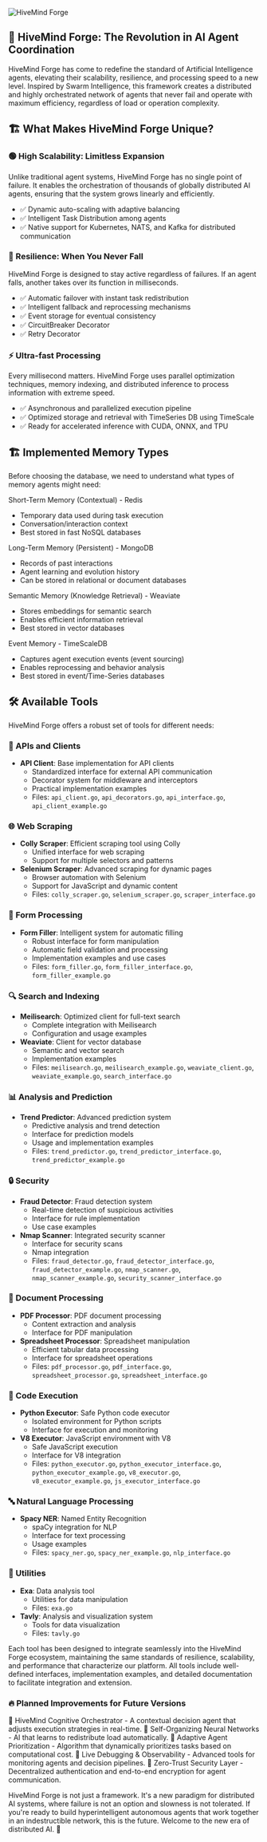![HiveMind Forge](https://i.imgur.com/niwPiiL.png)

## 🚀 HiveMind Forge: The Revolution in AI Agent Coordination

HiveMind Forge has come to redefine the standard of Artificial Intelligence agents, elevating their scalability, resilience, and processing speed to a new level. Inspired by Swarm Intelligence, this framework creates a distributed and highly orchestrated network of agents that never fail and operate with maximum efficiency, regardless of load or operation complexity.

## 🏗️ What Makes HiveMind Forge Unique?

### 🟢 High Scalability: Limitless Expansion

Unlike traditional agent systems, HiveMind Forge has no single point of failure. It enables the orchestration of thousands of globally distributed AI agents, ensuring that the system grows linearly and efficiently.

- ✅ Dynamic auto-scaling with adaptive balancing
- ✅ Intelligent Task Distribution among agents
- ✅ Native support for Kubernetes, NATS, and Kafka for distributed communication

### 🔄 Resilience: When You Never Fall

HiveMind Forge is designed to stay active regardless of failures. If an agent falls, another takes over its function in milliseconds.

- ✅ Automatic failover with instant task redistribution
- ✅ Intelligent fallback and reprocessing mechanisms
- ✅ Event storage for eventual consistency
- ✅ CircuitBreaker Decorator
- ✅ Retry Decorator

### ⚡ Ultra-fast Processing

Every millisecond matters. HiveMind Forge uses parallel optimization techniques, memory indexing, and distributed inference to process information with extreme speed.

- ✅ Asynchronous and parallelized execution pipeline
- ✅ Optimized storage and retrieval with TimeSeries DB using TimeScale
- ✅ Ready for accelerated inference with CUDA, ONNX, and TPU

## 🏗️ Implemented Memory Types

Before choosing the database, we need to understand what types of memory agents might need:

Short-Term Memory (Contextual) - Redis

- Temporary data used during task execution
- Conversation/interaction context
- Best stored in fast NoSQL databases

Long-Term Memory (Persistent) - MongoDB

- Records of past interactions
- Agent learning and evolution history
- Can be stored in relational or document databases

Semantic Memory (Knowledge Retrieval) - Weaviate

- Stores embeddings for semantic search
- Enables efficient information retrieval
- Best stored in vector databases

Event Memory - TimeScaleDB

- Captures agent execution events (event sourcing)
- Enables reprocessing and behavior analysis
- Best stored in event/Time-Series databases

## 🛠️ Available Tools

HiveMind Forge offers a robust set of tools for different needs:

### 📡 APIs and Clients
- **API Client**: Base implementation for API clients
  - Standardized interface for external API communication
  - Decorator system for middleware and interceptors
  - Practical implementation examples
  - Files: `api_client.go`, `api_decorators.go`, `api_interface.go`, `api_client_example.go`

### 🌐 Web Scraping
- **Colly Scraper**: Efficient scraping tool using Colly
  - Unified interface for web scraping
  - Support for multiple selectors and patterns
- **Selenium Scraper**: Advanced scraping for dynamic pages
  - Browser automation with Selenium
  - Support for JavaScript and dynamic content
  - Files: `colly_scraper.go`, `selenium_scraper.go`, `scraper_interface.go`

### 📝 Form Processing
- **Form Filler**: Intelligent system for automatic filling
  - Robust interface for form manipulation
  - Automatic field validation and processing
  - Implementation examples and use cases
  - Files: `form_filler.go`, `form_filler_interface.go`, `form_filler_example.go`

### 🔍 Search and Indexing
- **Meilisearch**: Optimized client for full-text search
  - Complete integration with Meilisearch
  - Configuration and usage examples
- **Weaviate**: Client for vector database
  - Semantic and vector search
  - Implementation examples
  - Files: `meilisearch.go`, `meilisearch_example.go`, `weaviate_client.go`, `weaviate_example.go`, `search_interface.go`

### 📊 Analysis and Prediction
- **Trend Predictor**: Advanced prediction system
  - Predictive analysis and trend detection
  - Interface for prediction models
  - Usage and implementation examples
  - Files: `trend_predictor.go`, `trend_predictor_interface.go`, `trend_predictor_example.go`

### 🔒 Security
- **Fraud Detector**: Fraud detection system
  - Real-time detection of suspicious activities
  - Interface for rule implementation
  - Use case examples
- **Nmap Scanner**: Integrated security scanner
  - Interface for security scans
  - Nmap integration
  - Files: `fraud_detector.go`, `fraud_detector_interface.go`, `fraud_detector_example.go`, `nmap_scanner.go`, `nmap_scanner_example.go`, `security_scanner_interface.go`

### 📄 Document Processing
- **PDF Processor**: PDF document processing
  - Content extraction and analysis
  - Interface for PDF manipulation
- **Spreadsheet Processor**: Spreadsheet manipulation
  - Efficient tabular data processing
  - Interface for spreadsheet operations
  - Files: `pdf_processor.go`, `pdf_interface.go`, `spreadsheet_processor.go`, `spreadsheet_interface.go`

### 🤖 Code Execution
- **Python Executor**: Safe Python code executor
  - Isolated environment for Python scripts
  - Interface for execution and monitoring
- **V8 Executor**: JavaScript environment with V8
  - Safe JavaScript execution
  - Interface for V8 integration
  - Files: `python_executor.go`, `python_executor_interface.go`, `python_executor_example.go`, `v8_executor.go`, `v8_executor_example.go`, `js_executor_interface.go`

### 🔤 Natural Language Processing
- **Spacy NER**: Named Entity Recognition
  - spaCy integration for NLP
  - Interface for text processing
  - Usage examples
  - Files: `spacy_ner.go`, `spacy_ner_example.go`, `nlp_interface.go`

### 🧪 Utilities
- **Exa**: Data analysis tool
  - Utilities for data manipulation
  - Files: `exa.go`
- **Tavly**: Analysis and visualization system
  - Tools for data visualization
  - Files: `tavly.go`

Each tool has been designed to integrate seamlessly into the HiveMind Forge ecosystem, maintaining the same standards of resilience, scalability, and performance that characterize our platform. All tools include well-defined interfaces, implementation examples, and detailed documentation to facilitate integration and extension.

### 🔥 Planned Improvements for Future Versions

🔹 HiveMind Cognitive Orchestrator - A contextual decision agent that adjusts execution strategies in real-time.
🔹 Self-Organizing Neural Networks - AI that learns to redistribute load automatically.
🔹 Adaptive Agent Prioritization - Algorithm that dynamically prioritizes tasks based on computational cost.
🔹 Live Debugging & Observability - Advanced tools for monitoring agents and decision pipelines.
🔹 Zero-Trust Security Layer - Decentralized authentication and end-to-end encryption for agent communication.

HiveMind Forge is not just a framework. It's a new paradigm for distributed AI systems, where failure is not an option and slowness is not tolerated. If you're ready to build hyperintelligent autonomous agents that work together in an indestructible network, this is the future. Welcome to the new era of distributed AI. 🚀